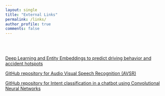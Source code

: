 ```yaml
---
layout: single
title: "External Links"
permalink: /links/
author_profile: true
comments: false
---
```


<br><br>

[Deep Learning and Entity Embeddings to predict driving behavior and accident hotspots](https://github.com/ajinkyaT/Deep_learning_Entity_Embeddings)

[GitHub repository for Audio Visual Speech Recognition (AVSR)](https://github.com/ajinkyaT/Lip_Reading_in_the_Wild_AVSR)

[GitHub repository for Intent classification in a chatbot using Convolutional Neural Networks](https://github.com/ajinkyaT/CNN_Intent_Classification)


